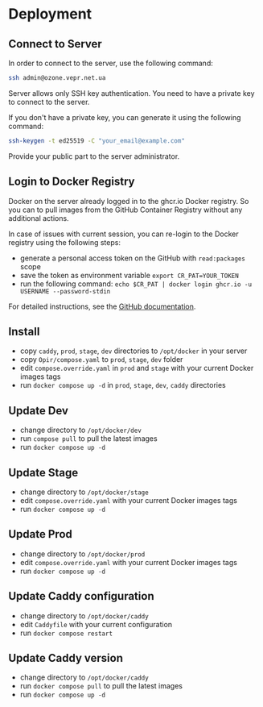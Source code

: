 # Deployment

## Connect to Server

In order to connect to the server, use the following command:

```bash
ssh admin@ozone.vepr.net.ua
```

Server allows only SSH key authentication. You need to have a private key to connect to the server.

If you don't have a private key, you can generate it using the following command:

```bash
ssh-keygen -t ed25519 -C "your_email@example.com"
```

Provide your public part to the server administrator.

## Login to Docker Registry

Docker on the server already logged in to the ghcr.io Docker registry. So you can to pull images from the GitHub Container Registry without any additional actions.

In case of issues with current session, you can re-login to the Docker registry using the following steps:

- generate a personal access token on the GitHub with `read:packages` scope
- save the token as environment variable `export CR_PAT=YOUR_TOKEN`
- run the following command: `echo $CR_PAT | docker login ghcr.io -u USERNAME --password-stdin`

For detailed instructions, see the [GitHub documentation](https://docs.github.com/en/packages/working-with-a-github-packages-registry/working-with-the-container-registry#authenticating-with-a-personal-access-token-classic).

## Install

- copy `caddy`, `prod`, `stage`, `dev` directories to `/opt/docker` in your server
- copy `Opir/compose.yaml` to `prod`, `stage`, `dev` folder
- edit `compose.override.yaml` in `prod` and `stage` with your current Docker images tags
- run `docker compose up -d` in `prod`, `stage`, `dev`, `caddy` directories

## Update Dev

- change directory to `/opt/docker/dev`
- run `compose pull` to pull the latest images
- run `docker compose up -d`

## Update Stage

- change directory to `/opt/docker/stage`
- edit `compose.override.yaml` with your current Docker images tags
- run `docker compose up -d`

## Update Prod

- change directory to `/opt/docker/prod`
- edit `compose.override.yaml` with your current Docker images tags
- run `docker compose up -d`

## Update Caddy configuration

- change directory to `/opt/docker/caddy`
- edit `Caddyfile` with your current configuration
- run `docker compose restart`

## Update Caddy version

- change directory to `/opt/docker/caddy`
- run `docker compose pull` to pull the latest images
- run `docker compose up -d`